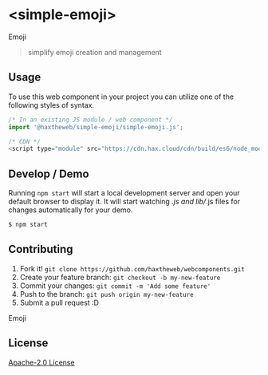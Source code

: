 # &lt;simple-emoji&gt;

Emoji
> simplify emoji creation and management

## Usage
To use this web component in your project you can utilize one of the following styles of syntax.

```js
/* In an existing JS module / web component */
import '@haxtheweb/simple-emoji/simple-emoji.js';

/* CDN */
<script type="module" src="https://cdn.hax.cloud/cdn/build/es6/node_modules/@haxtheweb/simple-emoji/simple-emoji.js"></script>
```

## Develop / Demo
Running `npm start` will start a local development server and open your default browser to display it. It will start watching *.js and lib/*.js files for changes automatically for your demo.
```bash
$ npm start
```


## Contributing

1. Fork it! `git clone https://github.com/haxtheweb/webcomponents.git`
2. Create your feature branch: `git checkout -b my-new-feature`
3. Commit your changes: `git commit -m 'Add some feature'`
4. Push to the branch: `git push origin my-new-feature`
5. Submit a pull request :D

Emoji

## License
[Apache-2.0 License](http://opensource.org/licenses/Apache-2.0)